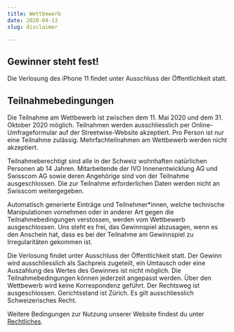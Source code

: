 ```yaml
---
title: Wettbewerb
date: 2020-04-13
slug: disclaimer

---
```

## Gewinner steht fest!

Die Verlosung des iPhone 11 findet unter Ausschluss der Öffentlichkeit statt.

## Teilnahmebedingungen

Die Teilnahme am Wettbewerb ist zwischen dem 11. Mai 2020 und dem 31. Oktober 2020 möglich. Teilnahmen werden ausschliesslich per Online-Umfrageformular auf der Streetwise-Website akzeptiert. Pro Person ist nur eine Teilnahme zulässig. Mehrfachteilnahmen am Wettbewerb werden nicht akzeptiert.

Teilnahmeberechtigt sind alle in der Schweiz wohnhaften natürlichen Personen ab 14 Jahren. Mitarbeitende der IVO Innenentwicklung AG und Swisscom AG sowie deren Angehörige sind von der Teilnahme ausgeschlossen. Die zur Teilnahme erforderlichen Daten werden nicht an Swisscom weitergegeben.

Automatisch generierte Einträge und Teilnehmer*innen, welche technische Manipulationen vornehmen oder in anderer Art gegen die Teilnahmebedingungen verstossen, werden vom Wettbewerb ausgeschlossen. Uns steht es frei, das Gewinnspiel abzusagen, wenn es den Anschein hat, dass es bei der Teilnahme am Gewinnspiel zu Irregularitäten gekommen ist.

Die Verlosung findet unter Ausschluss der Öffentlichkeit statt. ​Der Gewinn wird ausschliesslich als Sachpreis zugeteilt, ein Umtausch oder eine Auszahlung des Wertes des Gewinnes ist nicht möglich. Die Teilnahmebedingungen können jederzeit angepasst werden. Über den Wettbewerb wird keine Korrespondenz geführt. Der Rechtsweg ist ausgeschlossen. Gerichtsstand ist Zürich. Es gilt ausschliesslich Schweizerisches Recht.

Weitere Bedingungen zur Nutzung unserer Website findest du unter [Rechtliches](legal).
